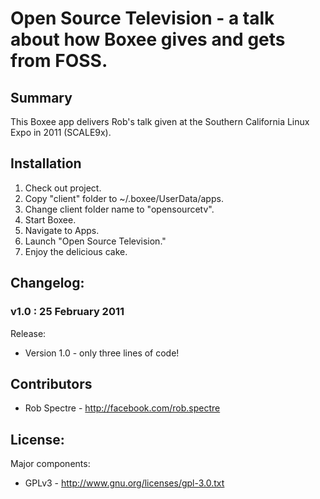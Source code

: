 #  Open Source Television - a talk about how Boxee gives and gets from FOSS.

## Summary

This Boxee app delivers Rob's talk given at the Southern California Linux Expo in 2011 (SCALE9x).


## Installation
<ol>
<li>Check out project.</li>
<li>Copy "client" folder to ~/.boxee/UserData/apps.</li>
<li>Change client folder name to "opensourcetv".</lie>
<li>Start Boxee.</li>
<li>Navigate to Apps.</li>
<li>Launch "Open Source Television."</li>
<li>Enjoy the delicious cake.</li>
</ol>

## Changelog:

### v1.0 : 25 February 2011

Release:

<ul>
<li>Version 1.0 - only three lines of code!</li>
</ul>


## Contributors
* Rob Spectre - http://facebook.com/rob.spectre


## License:

Major components:
* GPLv3 - http://www.gnu.org/licenses/gpl-3.0.txt 
